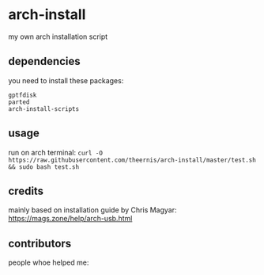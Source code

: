 # arch-install
my own arch installation script
## dependencies
you need to install these packages:
```
gptfdisk
parted
arch-install-scripts
```
## usage
run on arch terminal:
`curl -O https://raw.githubusercontent.com/theernis/arch-install/master/test.sh && sudo bash test.sh`
## credits
mainly based on installation guide by Chris Magyar:
https://mags.zone/help/arch-usb.html
## contributors
people whoe helped me:

